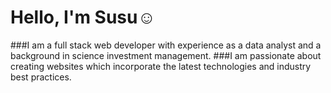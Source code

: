 # Hello, I'm Susu☺️

###I am a full stack web developer with experience as a data analyst and a background in science investment management. 
###I am passionate about creating websites which incorporate the latest technologies and industry best practices.

